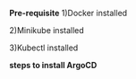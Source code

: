 **Pre-requisite**
1)Docker installed

2)Minikube installed

3)Kubectl installed

**steps to install ArgoCD**

